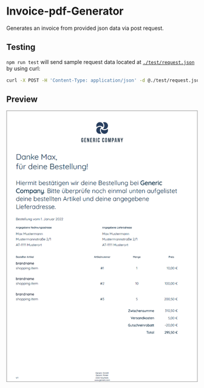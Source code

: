 # Invoice-pdf-Generator
Generates an invoice from provided json data via post request.
## Testing


`npm run test` will send sample request data located at [`./test/request.json`](./test/request.json) by using curl:
```sh
curl -X POST -H 'Content-Type: application/json' -d @./test/request.json http://localhost:3002 --output ./test/result/result.pdf
```
## Preview
<p align="center">
    <img src="./static/img/preview.png">
</p>